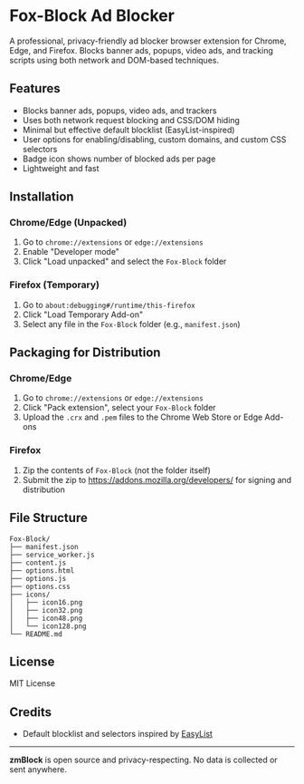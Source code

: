 
# Fox-Block Ad Blocker

A professional, privacy-friendly ad blocker browser extension for Chrome, Edge, and Firefox. Blocks banner ads, popups, video ads, and tracking scripts using both network and DOM-based techniques.

## Features
- Blocks banner ads, popups, video ads, and trackers
- Uses both network request blocking and CSS/DOM hiding
- Minimal but effective default blocklist (EasyList-inspired)
- User options for enabling/disabling, custom domains, and custom CSS selectors
- Badge icon shows number of blocked ads per page
- Lightweight and fast

## Installation

### Chrome/Edge (Unpacked)
1. Go to `chrome://extensions` or `edge://extensions`
2. Enable "Developer mode"
3. Click "Load unpacked" and select the `Fox-Block` folder

### Firefox (Temporary)
1. Go to `about:debugging#/runtime/this-firefox`
2. Click "Load Temporary Add-on"
3. Select any file in the `Fox-Block` folder (e.g., `manifest.json`)

## Packaging for Distribution

### Chrome/Edge
1. Go to `chrome://extensions` or `edge://extensions`
2. Click "Pack extension", select your `Fox-Block` folder
3. Upload the `.crx` and `.pem` files to the Chrome Web Store or Edge Add-ons

### Firefox
1. Zip the contents of `Fox-Block` (not the folder itself)
2. Submit the zip to https://addons.mozilla.org/developers/ for signing and distribution

## File Structure
```
Fox-Block/
├── manifest.json
├── service_worker.js
├── content.js
├── options.html
├── options.js
├── options.css
├── icons/
│   ├── icon16.png
│   ├── icon32.png
│   ├── icon48.png
│   └── icon128.png
└── README.md
```

## License
MIT License

## Credits
- Default blocklist and selectors inspired by [EasyList](https://easylist.to/)

---

**zmBlock** is open source and privacy-respecting. No data is collected or sent anywhere.
